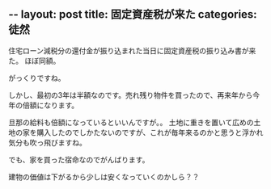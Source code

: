 --
layout: post
title: 固定資産税が来た
categories: 徒然
--

住宅ローン減税分の還付金が振り込まれた当日に固定資産税の振り込み書が来た。
ほぼ同額。

がっくりですね。

しかし、最初の3年は半額なのです。売れ残り物件を買ったので、再来年から今年の倍額になります。

旦那の給料も倍額になっているといいんですが。。
土地に重きを置いて広めの土地の家を購入したのでしかたないのですが、これが毎年来るのかと思うと浮かれ気分も吹っ飛びますね。

でも、家を買った宿命なのでがんばります。

建物の価値は下がるから少しは安くなっていくのかしら？？

